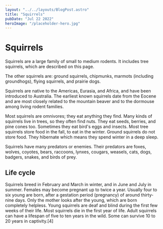 ```yaml
---
layout: "../../layouts/BlogPost.astro"
title: "Squirrels"
pubDate: "Jul 22 2022"
heroImage: "/placeholder-hero.jpg"
---
```


# Squirrels

Squirrels are a large family of small to medium rodents. It includes tree squirrels, which are described on this page.

The other squirrels are: ground squirrels, chipmunks, marmots (including groundhogs), flying squirrels, and prairie dogs.

Squirrels are native to the Americas, Eurasia, and Africa, and have been introduced to Australia. The earliest known squirrels date from the Eocene and are most closely related to the mountain beaver and to the dormouse among living rodent families.

Most squirrels are omnivores; they eat anything they find. Many kinds of squirrels live in trees, so they often find nuts. They eat seeds, berries, and pine cones too. Sometimes they eat bird's eggs and insects. Most tree squirrels store food in the fall, to eat in the winter. Ground squirrels do not store food. They hibernate which means they spend winter in a deep sleep.

Squirrels have many predators or enemies. Their predators are foxes, wolves, coyotes, bears, raccoons, lynxes, cougars, weasels, cats, dogs, badgers, snakes, and birds of prey.


## Life cycle

Squirrels breed in February and March in winter, and in June and July in summer. Females may become pregnant up to twice a year. Usually four to six young are born, after a gestation period (pregnancy) of around thirty-nine days. Only the mother looks after the young, which are born completely helpless. Young squirrels are deaf and blind during the first few weeks of their life.
Most squirrels die in the first year of life. Adult squirrels can have a lifespan of five to ten years in the wild. Some can survive 10 to 20 years in captivity.[4]
